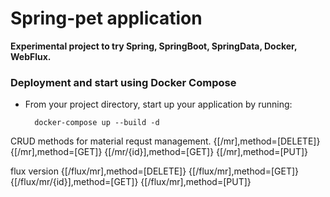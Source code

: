# Spring-pet application

**Experimental project to try Spring, SpringBoot, SpringData, Docker, WebFlux.**
    
### **Deployment and start using Docker Compose**
- From your project directory, start up your application by running:

        docker-compose up --build -d

CRUD methods for material requst management.
{[/mr],method=[DELETE]}
{[/mr],method=[GET]}
{[/mr/{id}],method=[GET]}
{[/mr],method=[PUT]}

flux version
{[/flux/mr],method=[DELETE]}
{[/flux/mr],method=[GET]}
{[/flux/mr/{id}],method=[GET]}
{[/flux/mr],method=[PUT]}		
	

